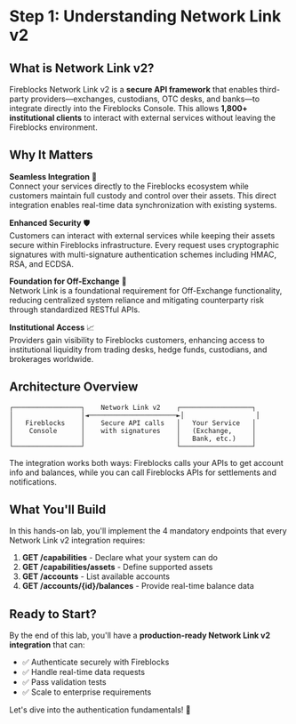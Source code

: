 # Step 1: Understanding Network Link v2

## What is Network Link v2?

Fireblocks Network Link v2 is a **secure API framework** that enables third-party providers—exchanges, custodians, OTC desks, and banks—to integrate directly into the Fireblocks Console. This allows **1,800+ institutional clients** to interact with external services without leaving the Fireblocks environment.

## Why It Matters

**Seamless Integration** 🔗  
Connect your services directly to the Fireblocks ecosystem while customers maintain full custody and control over their assets. This direct integration enables real-time data synchronization with existing systems.

**Enhanced Security** 🛡️  
Customers can interact with external services while keeping their assets secure within Fireblocks infrastructure. Every request uses cryptographic signatures with multi-signature authentication schemes including HMAC, RSA, and ECDSA.

**Foundation for Off-Exchange** 🏦  
Network Link is a foundational requirement for Off-Exchange functionality, reducing centralized system reliance and mitigating counterparty risk through standardized RESTful APIs.

**Institutional Access** 📈  
Providers gain visibility to Fireblocks customers, enhancing access to institutional liquidity from trading desks, hedge funds, custodians, and brokerages worldwide.

## Architecture Overview

```
┌─────────────────┐    Network Link v2    ┌──────────────────┐
│                 │◄──────────────────────►│                  │
│   Fireblocks    │    Secure API calls   │   Your Service   │
│    Console      │    with signatures    │   (Exchange,     │
│                 │                       │   Bank, etc.)    │
└─────────────────┘                       └──────────────────┘
```

The integration works both ways: Fireblocks calls your APIs to get account info and balances, while you can call Fireblocks APIs for settlements and notifications.

## What You&apos;ll Build

In this hands-on lab, you&apos;ll implement the 4 mandatory endpoints that every Network Link v2 integration requires:

1. **GET /capabilities** - Declare what your system can do
2. **GET /capabilities/assets** - Define supported assets  
3. **GET /accounts** - List available accounts
4. **GET /accounts/{id}/balances** - Provide real-time balance data


## Ready to Start?

By the end of this lab, you&apos;ll have a **production-ready Network Link v2 integration** that can:
- ✅ Authenticate securely with Fireblocks
- ✅ Handle real-time data requests  
- ✅ Pass validation tests
- ✅ Scale to enterprise requirements

Let&apos;s dive into the authentication fundamentals! 🎯